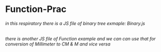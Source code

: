 # Function-Prac
###### in this respiratory there is a JS file of binary tree exmaple: Binary.js
###### there is another JS file of Function example and we can can use that for conversion of Millimeter to CM & M and vice versa
